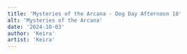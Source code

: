 ```yaml
---
title: 'Mysteries of the Arcana - Dog Day Afternoon 18'
alt: 'Mysteries of the Arcana'
date: '2024-10-03'
author: 'Keira'
artist: 'Keira'
---
```

